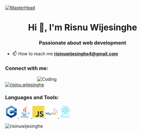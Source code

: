 <a href="https://github.com/RisinuWijesinghe">
  <img src="https://drive.google.com/uc?id=1b2DSACCW-ehFX7L3clV6W77gkbTs9A20" alt="MasterHead" style="width: 100%; height: 300px;">
</a>


<h1 align="center">Hi 👋, I'm Risnu Wijesinghe</h1>
<h3 align="center">Passionate about web development</h3>

- 📫 How to reach me **risinuwijesinghe4@gmail.com**

<h3 align="left">Connect with me:</h3>
<img align="right" alt="Coding" width="400" src="https://drive.google.com/uc?id=15FygN4SOgdjwVcKcGZIJ5I9_D6KNbK_F">

<p align="left">
<a href="https://instagram.com/risinu.wijesinghe" target="blank"><img align="center" src="https://raw.githubusercontent.com/rahuldkjain/github-profile-readme-generator/master/src/images/icons/Social/instagram.svg" alt="risinu.wijesinghe" height="30" width="40" /></a>
</p>

<h3 align="left">Languages and Tools:</h3>
<p align="left"> <a href="https://www.w3schools.com/cpp/" target="_blank" rel="noreferrer"> <img src="https://raw.githubusercontent.com/devicons/devicon/master/icons/cplusplus/cplusplus-original.svg" alt="cplusplus" width="40" height="40"/> </a> <a href="https://www.java.com" target="_blank" rel="noreferrer"> <img src="https://raw.githubusercontent.com/devicons/devicon/master/icons/java/java-original.svg" alt="java" width="40" height="40"/> </a> <a href="https://developer.mozilla.org/en-US/docs/Web/JavaScript" target="_blank" rel="noreferrer"> <img src="https://raw.githubusercontent.com/devicons/devicon/master/icons/javascript/javascript-original.svg" alt="javascript" width="40" height="40"/> </a> <a href="https://www.mysql.com/" target="_blank" rel="noreferrer"> <img src="https://raw.githubusercontent.com/devicons/devicon/master/icons/mysql/mysql-original-wordmark.svg" alt="mysql" width="40" height="40"/> </a> <a href="https://www.photoshop.com/en" target="_blank" rel="noreferrer"> </a> <a href="https://reactjs.org/" target="_blank" rel="noreferrer"> <img src="https://raw.githubusercontent.com/devicons/devicon/master/icons/react/react-original-wordmark.svg" alt="react" width="40" height="40"/> </a> </p>

<p><img align="center" src="https://github-readme-stats.vercel.app/api/top-langs?username=risinuwijesinghe&show_icons=true&locale=en&layout=compact" alt="risinuwijesinghe" /></p>

